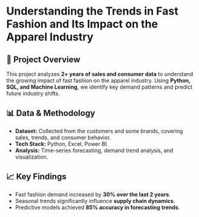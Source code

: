 # Understanding the Trends in Fast Fashion and Its Impact on the Apparel Industry  

## 📌 Project Overview  
This project analyzes **2+ years of sales and consumer data** to understand the growing impact of fast fashion on the apparel industry. Using **Python, SQL, and Machine Learning**, we identify key demand patterns and predict future industry shifts.  

## 📊 Data & Methodology  
- **Dataset:** Collected from the customers and some brands, covering sales, trends, and consumer behavior.  
- **Tech Stack:** Python, Excel, Power BI.  
- **Analysis:** Time-series forecasting, demand trend analysis, and visualization.  

## 📈 Key Findings  
- Fast fashion demand increased by **30% over the last 2 years**.  
- Seasonal trends significantly influence **supply chain dynamics**.  
- Predictive models achieved **85% accuracy in forecasting trends**.  
